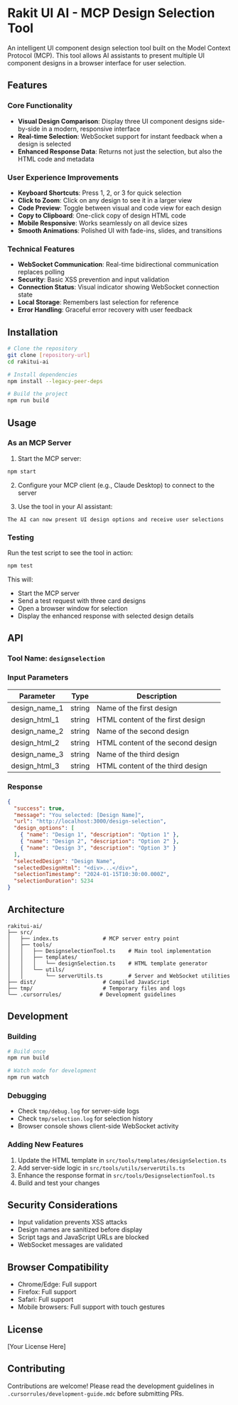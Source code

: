 # Rakit UI AI - MCP Design Selection Tool

An intelligent UI component design selection tool built on the Model Context Protocol (MCP). This tool allows AI assistants to present multiple UI component designs in a browser interface for user selection.

## Features

### Core Functionality
- **Visual Design Comparison**: Display three UI component designs side-by-side in a modern, responsive interface
- **Real-time Selection**: WebSocket support for instant feedback when a design is selected
- **Enhanced Response Data**: Returns not just the selection, but also the HTML code and metadata

### User Experience Improvements
- **Keyboard Shortcuts**: Press 1, 2, or 3 for quick selection
- **Click to Zoom**: Click on any design to see it in a larger view
- **Code Preview**: Toggle between visual and code view for each design
- **Copy to Clipboard**: One-click copy of design HTML code
- **Mobile Responsive**: Works seamlessly on all device sizes
- **Smooth Animations**: Polished UI with fade-ins, slides, and transitions

### Technical Features
- **WebSocket Communication**: Real-time bidirectional communication replaces polling
- **Security**: Basic XSS prevention and input validation
- **Connection Status**: Visual indicator showing WebSocket connection state
- **Local Storage**: Remembers last selection for reference
- **Error Handling**: Graceful error recovery with user feedback

## Installation

```bash
# Clone the repository
git clone [repository-url]
cd rakitui-ai

# Install dependencies
npm install --legacy-peer-deps

# Build the project
npm run build
```

## Usage

### As an MCP Server

1. Start the MCP server:
```bash
npm start
```

2. Configure your MCP client (e.g., Claude Desktop) to connect to the server

3. Use the tool in your AI assistant:
```
The AI can now present UI design options and receive user selections
```

### Testing

Run the test script to see the tool in action:

```bash
npm test
```

This will:
- Start the MCP server
- Send a test request with three card designs
- Open a browser window for selection
- Display the enhanced response with selected design details

## API

### Tool Name: `designselection`

### Input Parameters

| Parameter | Type | Description |
|-----------|------|-------------|
| design_name_1 | string | Name of the first design |
| design_html_1 | string | HTML content of the first design |
| design_name_2 | string | Name of the second design |
| design_html_2 | string | HTML content of the second design |
| design_name_3 | string | Name of the third design |
| design_html_3 | string | HTML content of the third design |

### Response

```json
{
  "success": true,
  "message": "You selected: [Design Name]",
  "url": "http://localhost:3000/design-selection",
  "design_options": [
    { "name": "Design 1", "description": "Option 1" },
    { "name": "Design 2", "description": "Option 2" },
    { "name": "Design 3", "description": "Option 3" }
  ],
  "selectedDesign": "Design Name",
  "selectedDesignHtml": "<div>...</div>",
  "selectionTimestamp": "2024-01-15T10:30:00.000Z",
  "selectionDuration": 5234
}
```

## Architecture

```
rakitui-ai/
├── src/
│   ├── index.ts              # MCP server entry point
│   ├── tools/
│   │   ├── DesignselectionTool.ts    # Main tool implementation
│   │   ├── templates/
│   │   │   └── designSelection.ts    # HTML template generator
│   │   └── utils/
│   │       └── serverUtils.ts        # Server and WebSocket utilities
├── dist/                     # Compiled JavaScript
├── tmp/                      # Temporary files and logs
└── .cursorrules/            # Development guidelines
```

## Development

### Building

```bash
# Build once
npm run build

# Watch mode for development
npm run watch
```

### Debugging

- Check `tmp/debug.log` for server-side logs
- Check `tmp/selection.log` for selection history
- Browser console shows client-side WebSocket activity

### Adding New Features

1. Update the HTML template in `src/tools/templates/designSelection.ts`
2. Add server-side logic in `src/tools/utils/serverUtils.ts`
3. Enhance the response format in `src/tools/DesignselectionTool.ts`
4. Build and test your changes

## Security Considerations

- Input validation prevents XSS attacks
- Design names are sanitized before display
- Script tags and JavaScript URLs are blocked
- WebSocket messages are validated

## Browser Compatibility

- Chrome/Edge: Full support
- Firefox: Full support
- Safari: Full support
- Mobile browsers: Full support with touch gestures

## License

[Your License Here]

## Contributing

Contributions are welcome! Please read the development guidelines in `.cursorrules/development-guide.mdc` before submitting PRs.

